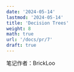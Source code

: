```yaml
---
date: '2024-05-14'
lastmod: '2024-05-14'
title: 'Decision Trees'
weight: 8
math: true
url: '/docs/pr/7'
draft: true
---
```


笔记作者：BrickLoo

